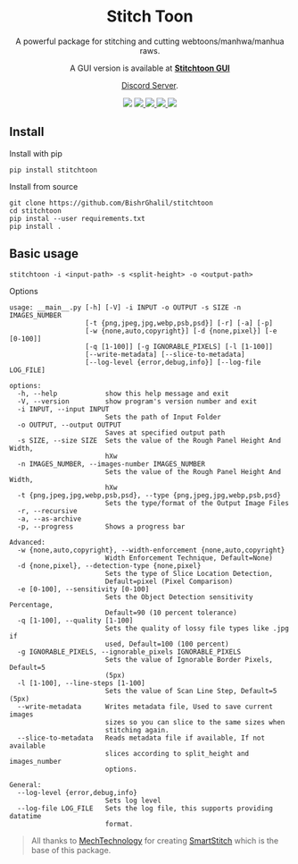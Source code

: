 <div align="center">
  <h1>Stitch Toon</h1>
  <p>
    A powerful package for stitching and cutting webtoons/manhwa/manhua raws.
  </p>
  <p>
    A GUI version is available at <a href="https://github.com/BishrGhalil/stitchtoon-gui"><b>Stitchtoon GUI</b></a>

 <a href="https://discord.gg/vgWyc3tNnK">Discord Server</a>.

  </p>
    <img src="https://github.com/BishrGhalil/stitchtoon/actions/workflows/python-test.yml/badge.svg?branch=new-api">
  <a href="https://github.com/BishrGhalil/stitchtoon/releases/latest">
    <img src="https://img.shields.io/github/v/release/BishrGhalil/stitchtoon">
  </a>
  <a href="https://github.com/BishrGhalil/stitchtoon/releases/latest">
    <img src="https://img.shields.io/github/release-date/BishrGhalil/stitchtoon">
  </a>
  <a href="https://github.com/BishrGhalil/stitchtoon/tree/dev">
    <img src="https://img.shields.io/github/last-commit/BishrGhalil/stitchtoon">
  </a>
  <a href="https://github.com/BishrGhalil/stitchtoon/blob/dev/LICENSE">
    <img src="https://img.shields.io/github/license/BishrGhalil/stitchtoon">
  </a>
  </div>

## Install
Install with pip
```
pip install stitchtoon
```

Install from source
```
git clone https://github.com/BishrGhalil/stitchtoon
cd stitchtoon
pip instal --user requirements.txt
pip install .
```

## Basic usage
```
stitchtoon -i <input-path> -s <split-height> -o <output-path>
```
Options
```
usage: __main__.py [-h] [-V] -i INPUT -o OUTPUT -s SIZE -n IMAGES_NUMBER
                   [-t {png,jpeg,jpg,webp,psb,psd}] [-r] [-a] [-p]
                   [-w {none,auto,copyright}] [-d {none,pixel}] [-e [0-100]]
                   [-q [1-100]] [-g IGNORABLE_PIXELS] [-l [1-100]]
                   [--write-metadata] [--slice-to-metadata]
                   [--log-level {error,debug,info}] [--log-file LOG_FILE]

options:
  -h, --help            show this help message and exit
  -V, --version         show program's version number and exit
  -i INPUT, --input INPUT
                        Sets the path of Input Folder
  -o OUTPUT, --output OUTPUT
                        Saves at specified output path
  -s SIZE, --size SIZE  Sets the value of the Rough Panel Height And Width,
                        hXw
  -n IMAGES_NUMBER, --images-number IMAGES_NUMBER
                        Sets the value of the Rough Panel Height And Width,
                        hXw
  -t {png,jpeg,jpg,webp,psb,psd}, --type {png,jpeg,jpg,webp,psb,psd}
                        Sets the type/format of the Output Image Files
  -r, --recursive
  -a, --as-archive
  -p, --progress        Shows a progress bar

Advanced:
  -w {none,auto,copyright}, --width-enforcement {none,auto,copyright}
                        Width Enforcement Technique, Default=None)
  -d {none,pixel}, --detection-type {none,pixel}
                        Sets the type of Slice Location Detection,
                        Default=pixel (Pixel Comparison)
  -e [0-100], --sensitivity [0-100]
                        Sets the Object Detection sensitivity Percentage,
                        Default=90 (10 percent tolerance)
  -q [1-100], --quality [1-100]
                        Sets the quality of lossy file types like .jpg if
                        used, Default=100 (100 percent)
  -g IGNORABLE_PIXELS, --ignorable_pixels IGNORABLE_PIXELS
                        Sets the value of Ignorable Border Pixels, Default=5
                        (5px)
  -l [1-100], --line-steps [1-100]
                        Sets the value of Scan Line Step, Default=5 (5px)
  --write-metadata      Writes metadata file, Used to save current images
                        sizes so you can slice to the same sizes when
                        stitching again.
  --slice-to-metadata   Reads metadata file if available, If not available
                        slices according to split_height and images_number
                        options.

General:
  --log-level {error,debug,info}
                        Sets log level
  --log-file LOG_FILE   Sets the log file, this supports providing datatime
                        format.
```

 
> All thanks to [MechTechnology](https://github.com/MechTechnology) for creating [SmartStitch](https://github.com/BishrGhalil/stitchtoon) which is the base of this package.
